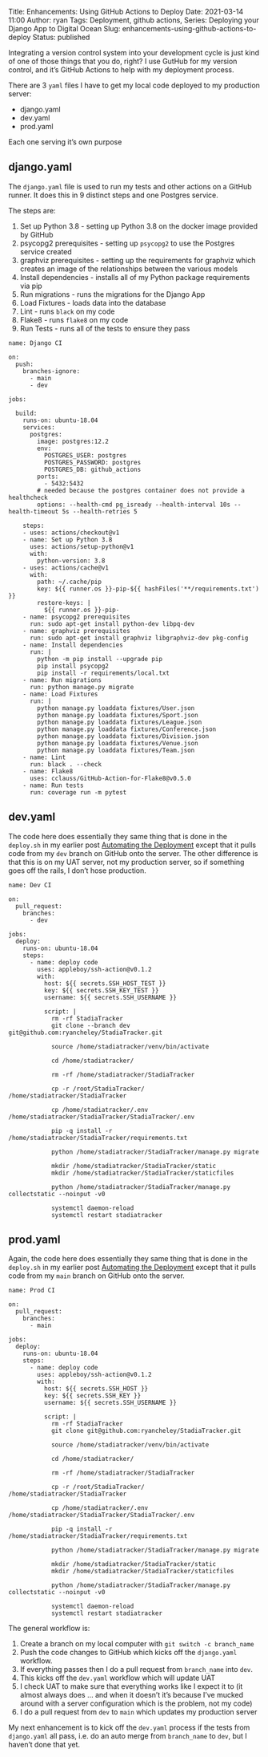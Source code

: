 Title: Enhancements: Using GitHub Actions to Deploy
Date: 2021-03-14 11:00
Author: ryan
Tags: Deployment, github actions,
Series: Deploying your Django App to Digital Ocean
Slug: enhancements-using-github-actions-to-deploy
Status: published

Integrating a version control system into your development cycle is just kind of one of those things that you do, right? I use GutHub for my version control, and it’s GitHub Actions to help with my deployment process.

There are 3 `yaml` files I have to get my local code deployed to my production server:

-   django.yaml
-   dev.yaml
-   prod.yaml

Each one serving it’s own purpose

## django.yaml

The `django.yaml` file is used to run my tests and other actions on a GitHub runner. It does this in 9 distinct steps and one Postgres service.

The steps are:

1.  Set up Python 3.8 - setting up Python 3.8 on the docker image provided by GitHub
2.  psycopg2 prerequisites - setting up `psycopg2` to use the Postgres service created
3.  graphviz prerequisites - setting up the requirements for graphviz which creates an image of the relationships between the various models
4.  Install dependencies - installs all of my Python package requirements via pip
5.  Run migrations - runs the migrations for the Django App
6.  Load Fixtures - loads data into the database
7.  Lint - runs `black` on my code
8.  Flake8 - runs `flake8` on my code
9.  Run Tests - runs all of the tests to ensure they pass

```
name: Django CI

on:
  push:
    branches-ignore:
      - main
      - dev

jobs:

  build:
    runs-on: ubuntu-18.04
    services:
      postgres:
        image: postgres:12.2
        env:
          POSTGRES_USER: postgres
          POSTGRES_PASSWORD: postgres
          POSTGRES_DB: github_actions
        ports:
          - 5432:5432
        # needed because the postgres container does not provide a healthcheck
        options: --health-cmd pg_isready --health-interval 10s --health-timeout 5s --health-retries 5

    steps:
    - uses: actions/checkout@v1
    - name: Set up Python 3.8
      uses: actions/setup-python@v1
      with:
        python-version: 3.8
    - uses: actions/cache@v1
      with:
        path: ~/.cache/pip
        key: ${{ runner.os }}-pip-${{ hashFiles('**/requirements.txt') }}
        restore-keys: |
          ${{ runner.os }}-pip-
    - name: psycopg2 prerequisites
      run: sudo apt-get install python-dev libpq-dev
    - name: graphviz prerequisites
      run: sudo apt-get install graphviz libgraphviz-dev pkg-config
    - name: Install dependencies
      run: |
        python -m pip install --upgrade pip
        pip install psycopg2
        pip install -r requirements/local.txt
    - name: Run migrations
      run: python manage.py migrate
    - name: Load Fixtures
      run: |
        python manage.py loaddata fixtures/User.json
        python manage.py loaddata fixtures/Sport.json
        python manage.py loaddata fixtures/League.json
        python manage.py loaddata fixtures/Conference.json
        python manage.py loaddata fixtures/Division.json
        python manage.py loaddata fixtures/Venue.json
        python manage.py loaddata fixtures/Team.json
    - name: Lint
      run: black . --check
    - name: Flake8
      uses: cclauss/GitHub-Action-for-Flake8@v0.5.0
    - name: Run tests
      run: coverage run -m pytest
```

## dev.yaml

The code here does essentially they same thing that is done in the `deploy.sh` in my earlier post [Automating the Deployment](/automating-the-deployment.html) except that it pulls code from my `dev` branch on GitHub onto the server. The other difference is that this is on my UAT server, not my production server, so if something goes off the rails, I don’t hose production.

```
name: Dev CI

on:
  pull_request:
    branches:
      - dev

jobs:
  deploy:
    runs-on: ubuntu-18.04
    steps:
      - name: deploy code
        uses: appleboy/ssh-action@v0.1.2
        with:
          host: ${{ secrets.SSH_HOST_TEST }}
          key: ${{ secrets.SSH_KEY_TEST }}
          username: ${{ secrets.SSH_USERNAME }}

          script: |
            rm -rf StadiaTracker
            git clone --branch dev git@github.com:ryancheley/StadiaTracker.git

            source /home/stadiatracker/venv/bin/activate

            cd /home/stadiatracker/

            rm -rf /home/stadiatracker/StadiaTracker

            cp -r /root/StadiaTracker/ /home/stadiatracker/StadiaTracker

            cp /home/stadiatracker/.env /home/stadiatracker/StadiaTracker/StadiaTracker/.env

            pip -q install -r /home/stadiatracker/StadiaTracker/requirements.txt

            python /home/stadiatracker/StadiaTracker/manage.py migrate

            mkdir /home/stadiatracker/StadiaTracker/static
            mkdir /home/stadiatracker/StadiaTracker/staticfiles

            python /home/stadiatracker/StadiaTracker/manage.py collectstatic --noinput -v0

            systemctl daemon-reload
            systemctl restart stadiatracker
```

## prod.yaml

Again, the code here does essentially they same thing that is done in the `deploy.sh` in my earlier post [Automating the Deployment](/automating-the-deployment.html) except that it pulls code from my `main` branch on GitHub onto the server.

```
name: Prod CI

on:
  pull_request:
    branches:
      - main

jobs:
  deploy:
    runs-on: ubuntu-18.04
    steps:
      - name: deploy code
        uses: appleboy/ssh-action@v0.1.2
        with:
          host: ${{ secrets.SSH_HOST }}
          key: ${{ secrets.SSH_KEY }}
          username: ${{ secrets.SSH_USERNAME }}

          script: |
            rm -rf StadiaTracker
            git clone git@github.com:ryancheley/StadiaTracker.git

            source /home/stadiatracker/venv/bin/activate

            cd /home/stadiatracker/

            rm -rf /home/stadiatracker/StadiaTracker

            cp -r /root/StadiaTracker/ /home/stadiatracker/StadiaTracker

            cp /home/stadiatracker/.env /home/stadiatracker/StadiaTracker/StadiaTracker/.env

            pip -q install -r /home/stadiatracker/StadiaTracker/requirements.txt

            python /home/stadiatracker/StadiaTracker/manage.py migrate

            mkdir /home/stadiatracker/StadiaTracker/static
            mkdir /home/stadiatracker/StadiaTracker/staticfiles

            python /home/stadiatracker/StadiaTracker/manage.py collectstatic --noinput -v0

            systemctl daemon-reload
            systemctl restart stadiatracker
```

The general workflow is:

1.  Create a branch on my local computer with `git switch -c branch_name`
2.  Push the code changes to GitHub which kicks off the `django.yaml` workflow.
3.  If everything passes then I do a pull request from `branch_name` into `dev`.
4.  This kicks off the `dev.yaml` workflow which will update UAT
5.  I check UAT to make sure that everything works like I expect it to (it almost always does … and when it doesn’t it’s because I’ve mucked around with a server configuration which is the problem, not my code)
6.  I do a pull request from `dev` to `main` which updates my production server

My next enhancement is to kick off the `dev.yaml` process if the tests from `django.yaml` all pass, i.e. do an auto merge from `branch_name` to `dev`, but I haven’t done that yet.
